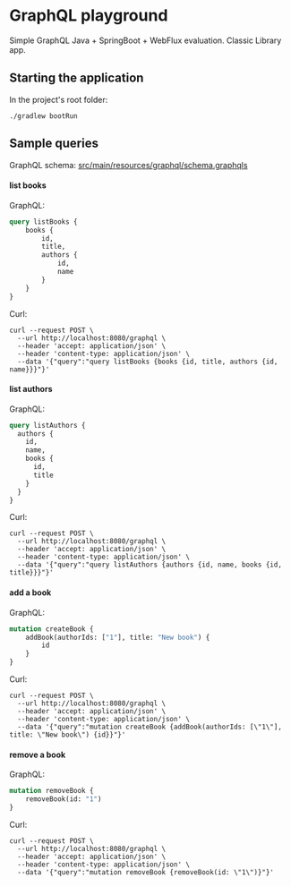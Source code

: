 # GraphQL playground

Simple GraphQL Java + SpringBoot + WebFlux evaluation. Classic Library app.

## Starting the application

In the project's root folder:

```shell script
./gradlew bootRun
```
## Sample queries
GraphQL schema: [src/main/resources/graphql/schema.graphqls](src/main/resources/graphql/schema.graphqls)
#### list books
GraphQL:
```graphql
query listBooks {
    books {
        id,
        title,
        authors {
            id,
            name
        }
    }
}
```
Curl:
```shell script
curl --request POST \
  --url http://localhost:8080/graphql \
  --header 'accept: application/json' \
  --header 'content-type: application/json' \
  --data '{"query":"query listBooks {books {id, title, authors {id, name}}}"}'
```
#### list authors
GraphQL:
```graphql
query listAuthors {
  authors {
    id,
    name,
    books {
      id,
      title
    }
  }
}
```
Curl:
```shell script
curl --request POST \
  --url http://localhost:8080/graphql \
  --header 'accept: application/json' \
  --header 'content-type: application/json' \
  --data '{"query":"query listAuthors {authors {id, name, books {id, title}}}"}'
```
#### add a book
GraphQL:
```graphql
mutation createBook {
    addBook(authorIds: ["1"], title: "New book") {
        id
    }
}
```
Curl:
```shell script
curl --request POST \
  --url http://localhost:8080/graphql \
  --header 'accept: application/json' \
  --header 'content-type: application/json' \
  --data '{"query":"mutation createBook {addBook(authorIds: [\"1\"], title: \"New book\") {id}}"}'
```
#### remove a book
GraphQL:
```graphql
mutation removeBook {
	removeBook(id: "1")
}
```
Curl:
```shell script
curl --request POST \
  --url http://localhost:8080/graphql \
  --header 'accept: application/json' \
  --header 'content-type: application/json' \
  --data '{"query":"mutation removeBook {removeBook(id: \"1\")}"}'
```